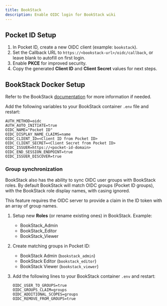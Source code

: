 ```yaml
---
title: BookStack
description: Enable OIDC login for BookStack wiki
---
```


## Pocket ID Setup

1. In Pocket ID, create a new OIDC client (example: `bookstack`).
2. Set the Callback URL to `https://<bookstack-url>/oidc/callback`, or leave blank to autofill on first login.
3. Enable **PKCE** for improved security.
4. Copy the generated **Client ID** and **Client Secret** values for next steps.

## BookStack Docker Setup

Refer to the BookStack [documentation](https://www.bookstackapp.com/docs/admin/oidc-auth/) for more information if needed.

Add the following variables to your BookStack container `.env` file and restart:

```
AUTH_METHOD=oidc
AUTH_AUTO_INITIATE=true
OIDC_NAME="Pocket ID"
OIDC_DISPLAY_NAME_CLAIMS=name
OIDC_CLIENT_ID=<Client ID from Pocket ID>
OIDC_CLIENT_SECRET=<Client Secret from Pocket ID>
OIDC_ISSUER=https://<pocket-id-domain>
OIDC_END_SESSION_ENDPOINT=true
OIDC_ISSUER_DISCOVER=true
```

### Group synchronization

BookStack also has the ability to sync OIDC user groups with BookStack roles. By default BookStack will match OIDC groups (Pocket ID groups), with the BookStack role display names, with casing ignored.

This feature requires the OIDC server to provide a claim in the ID token with an array of group names.

1. Setup new **Roles** (or rename existing ones) in BookStack. Example:
   - BookStack_Admin
   - BookStack_Editor
   - BookStack_Viewer

2. Create matching groups in Pocket ID:
   - BookStack Admin (`bookstack_admin`)
   - BookStack Editor (`bookstack_editor`)
   - BookStack Viewer (`bookstack_viewer`)

3. Add the following lines to your BookStack container `.env` and restart:

   ```
   OIDC_USER_TO_GROUPS=true
   OIDC_GROUPS_CLAIM=groups
   OIDC_ADDITIONAL_SCOPES=groups
   OIDC_REMOVE_FROM_GROUPS=true
   ```
